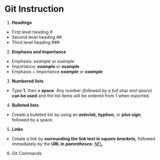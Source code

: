 # Git Instruction
1. **Headings**
* First level heading #
* Second level heading ##
* Third level heading ###
2. **Emphasis and Importance**
* Emphasis: *example* or _example_
* Importance: **example** or __example__
* Emphasis + Importance ***example*** or ___example___
3. **Numbered lists**
* Type **1.** then a **space**. Any number *(followed by a full stop and space)* **can be used** and the list items will be ordered from 1 when exported.
4. **Bulleted lists**
* Create a bulleted list by using an ***asterisk, hyphen,*** or ***plus sign***, followed by a space.
5. **Links**
* Create a link by **surrounding the link text in** ***square brackets,*** followed immediately by the **URL in** ***parentheses:*** [NFL](http://nfl.com/)
6. Git Commands
